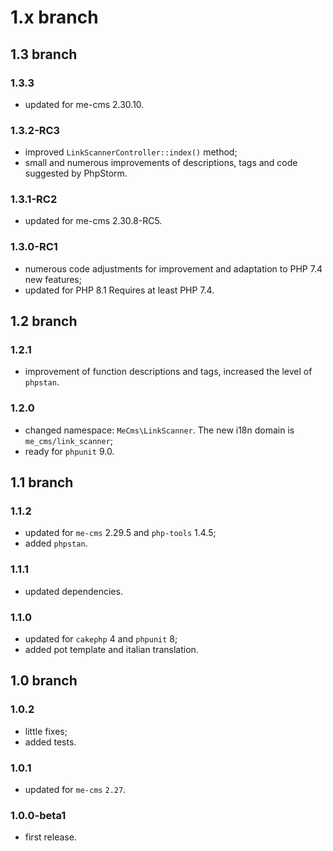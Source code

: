 # 1.x branch
## 1.3 branch
### 1.3.3
* updated for me-cms 2.30.10.

### 1.3.2-RC3
* improved `LinkScannerController::index()` method;
* small and numerous improvements of descriptions, tags and code suggested
  by PhpStorm.

### 1.3.1-RC2
* updated for me-cms 2.30.8-RC5.

### 1.3.0-RC1
* numerous code adjustments for improvement and adaptation to PHP 7.4 new features;
* updated for PHP 8.1 Requires at least PHP 7.4.

## 1.2 branch
### 1.2.1
* improvement of function descriptions and tags, increased the level of `phpstan`.

### 1.2.0
* changed namespace: `MeCms\LinkScanner`. The new i18n domain is `me_cms/link_scanner`;
* ready for `phpunit` 9.0.

## 1.1 branch
### 1.1.2
* updated for `me-cms` 2.29.5 and `php-tools` 1.4.5;
* added `phpstan`.

### 1.1.1
* updated dependencies.

### 1.1.0
* updated for `cakephp` 4 and `phpunit` 8;
* added pot template and italian translation.

## 1.0 branch
### 1.0.2
* little fixes;
* added tests.

### 1.0.1
* updated for `me-cms` `2.27`.

### 1.0.0-beta1
* first release.
